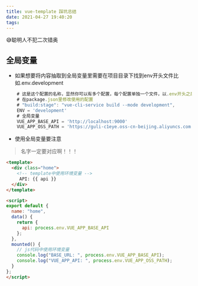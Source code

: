 ```yaml
---
title: vue-template 踩坑总结
date: 2021-04-27 19:40:20
tags:
---
```


😅聪明人不犯二次错奥

<!-- more -->

## 全局变量

- 如果想要将内容抽取到全局变量里需要在项目目录下找到env开头文件比如.env.development

```js
    # 这是这个配置的名称，显然你可以有多个配置，每个配置单独一个文件，以.env开头之后接.xxx
    # 在package.json里修改使用的配置
    # "build:stage": "vue-cli-service build --mode development",
    ENV = 'development'
    # 全局变量
    VUE_APP_BASE_API = 'http://localhost:9000'
    VUE_APP_OSS_PATH = 'https://guli-c1eye.oss-cn-beijing.aliyuncs.com'
```

- 使用全局变量要注意

> 名字一定要对应啊！！！



```html
<template>
  <div class="home">
    <!-- template中使用环境变量 -->
     API: {{ api }}
  </div>
</template>

<script>
export default {
  name: "home",
  data() {
    return {
      api: process.env.VUE_APP_BASE_API
    };
  },
  mounted() {
    // js代码中使用环境变量
    console.log("BASE_URL: ", process.env.VUE_APP_BASE_API);
    console.log("VUE_APP_API: ", process.env.VUE_APP_OSS_PATH);
  }
};
</script>
    
```


